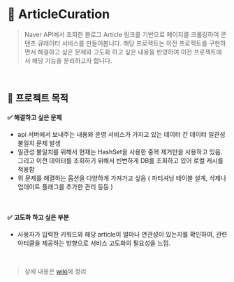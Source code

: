 # :star2: ArticleCuration

> Naver API에서 조회한 블로그 Article 링크를 기반으로 페이지를 크롤링하여 콘텐츠 큐레이터 서비스를 만들어봅니다.
> 해당 프로젝트는 이전 프로젝트를 구현하면서 해결하고 싶은 문제와 고도화 하고 싶은 내용을 반영하여 이전 프로젝트에서 해당 기능을 분리하고자 합니다.

<br/>


## :star2: 프로젝트 목적

#### :white_check_mark: 해결하고 싶은 문제
- api 서버에서 보내주는 내용와 운영 서비스가 가지고 있는 데이터 간 데이터 일관성 불일치 문제 발생
- 일관성 불일치를 위해서 현재는 HashSet을 사용한 중복 제거만을 사용하고 있음. 그리고 이전 데이터를 조회하기 위해서 빈번하게 DB를 조회하고 있어 로컬 캐시를 적용함
- 위 문제를 해결하는 옵션을 다양하게 가져가고 싶음 ( 파티셔닝 테이블 설계, 삭제나 업데이트 플래그를 추가한 관리 등등 )

<br/>

#### :white_check_mark: 고도화 하고 싶은 부분
- 사용자가 입력한 키워드와 해당 article이 얼마나 연관성이 있는지를 확인하여, 관련 아티클을 제공하는 방향으로 서비스 고도화의 필요성을 느낌.

<br/>

> 상세 내용은 [wiki](https://github.com/t0e8r1r4y/ArticleCuration/wiki/%ED%94%84%EB%A1%9C%EC%A0%9D%ED%8A%B8-%EB%AA%A9%EC%A0%81)에 정리
